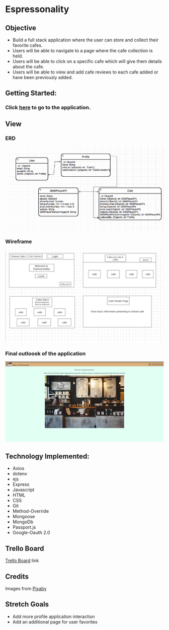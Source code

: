 # Espressonality
## Objective
+ Build a full stack application where the user can store and collect their favorite cafes. 
+ Users will be able to navigate to a page where the cafe collection is held.
 + Users will be able to click on a specific cafe which will give them details about the cafe. 
+ Users will be able to view and add cafe reviews to each cafe added or have been previously added. 

## Getting Started: 
### Click [here](https://espressonality.herokuapp.com/) to go to the application. 

## View 
### ERD
![image of ERD](public/images/project-imgs/ERD.png)

### Wireframe
![image of wireframe](public/images/project-imgs/Project2Wireframe.png)

### Final outloook of the application
![image of ERD](public/images/project-imgs/espressonality-app.png)

## Technology Implemented:
+ Axios
+ dotenv
+ ejs
+ Express
+ Javascript
+ HTML
+ CSS
+ Git
+ Method-Override
+ Mongoose
+ MongoDb
+ Passport.js
+ Google-Oauth 2.0

## Trello Board
[Trello Board](https://trello.com/b/jYhWQvOf/cafe-board) link

## Credits
Images from [Pixaby](https://pixabay.com/)

## Stretch Goals
+ Add more profile application interaction
+ Add an additional page for user favorites
